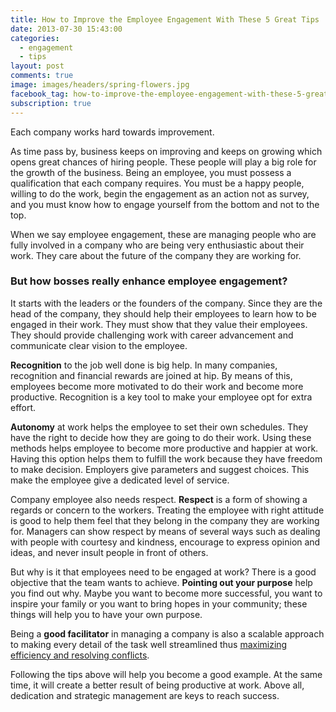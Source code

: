 ```yaml
---
title: How to Improve the Employee Engagement With These 5 Great Tips
date: 2013-07-30 15:43:00
categories:
  - engagement
  - tips
layout: post
comments: true
image: images/headers/spring-flowers.jpg
facebook_tag: how-to-improve-the-employee-engagement-with-these-5-great-tips
subscription: true
---
```


Each company works hard towards improvement.

As time pass by, business keeps on improving and keeps on growing which opens great chances of hiring people. These people will play a big role for the growth of the business. Being an employee, you must possess a qualification that each company requires. You must be a happy people, willing to do the work, begin the engagement as an action not as survey, and you must know how to engage yourself from the bottom and not to the top.

When we say employee engagement, these are managing people who are fully involved in a company who are being very enthusiastic about their work. They care about the future of the company they are working for.

### But how bosses really enhance employee engagement?

It starts with the leaders or the founders of the company. Since they are the head of the company, they should help their employees to learn how to be engaged in their work. They must show that they value their employees. They should provide challenging work with career advancement and communicate clear vision to the employee.

**Recognition** to the job well done is big help. In many companies, recognition and financial rewards are joined at hip. By means of this, employees become more motivated to do their work and become more productive. Recognition is a key tool to make your employee opt for extra effort.

**Autonomy** at work helps the employee to set their own schedules. They have the right to decide how they are going to do their work. Using these methods helps employee to become more productive and happier at work. Having this option helps them to fulfill the work because they have freedom to make decision. Employers give parameters and suggest choices. This make the employee give a dedicated level of service.

Company employee also needs respect. **Respect** is a form of showing a regards or concern to the workers. Treating the employee with right attitude is good to help them feel that they belong in the company they are working for. Managers can show respect by means of several ways such as dealing with people with courtesy and kindness, encourage to express opinion and ideas, and never insult people in front of others.

But why is it that employees need to be engaged at work? There is a good objective that the team wants to achieve. **Pointing out your purpose** help you find out why. Maybe you want to become more successful, you want to inspire your family or you want to bring hopes in your community; these things will help you to have your own purpose.

Being a **good facilitator** in managing a company is also a scalable approach to making every detail of the task well streamlined thus [maximizing efficiency and resolving conflicts](/2019/03/29/why-doing-team-health-checks.html).

Following the tips above will help you become a good example. At the same time, it will create a better result of being productive at work. Above all, dedication and strategic management are keys to reach success.